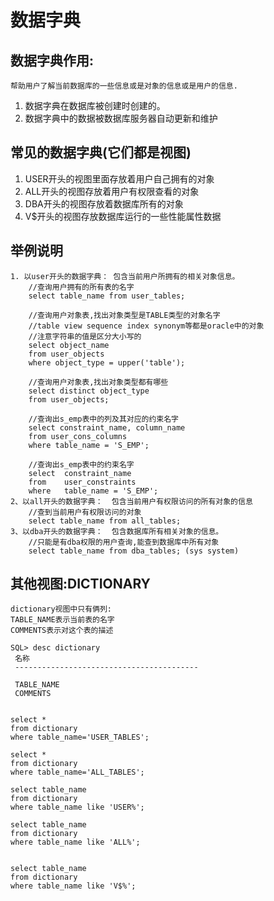 # 数据字典
## 数据字典作用:
	帮助用户了解当前数据库的一些信息或是对象的信息或是用户的信息.
1. 数据字典在数据库被创建时创建的。
2. 数据字典中的数据被数据库服务器自动更新和维护

## 常见的数据字典(它们都是视图)
1. USER开头的视图里面存放着用户自己拥有的对象
2. ALL开头的视图存放着用户有权限查看的对象
3. DBA开头的视图存放着数据库所有的对象
4. V$开头的视图存放数据库运行的一些性能属性数据

## 举例说明
	1. 以user开头的数据字典： 包含当前用户所拥有的相关对象信息。
		//查询用户拥有的所有表的名字
		select table_name from user_tables; 
		
		//查询用户对象表,找出对象类型是TABLE类型的对象名字
		//table view sequence index synonym等都是oracle中的对象
		//注意字符串的值是区分大小写的
		select object_name
		from user_objects
		where object_type = upper('table');
		
		//查询用户对象表,找出对象类型都有哪些
		select distinct object_type
		from user_objects;
		
		//查询出s_emp表中的列及其对应的约束名字
		select constraint_name, column_name
		from user_cons_columns
		where table_name = 'S_EMP';
		
		//查询出s_emp表中的约束名字
		select	constraint_name
		from	user_constraints
		where	table_name = 'S_EMP';
	2、以all开头的数据字典：  包含当前用户有权限访问的所有对象的信息
		//查到当前用户有权限访问的对象
		select table_name from all_tables;  
	3、以dba开头的数据字典：  包含数据库所有相关对象的信息。
		//只能是有dba权限的用户查询,能查到数据库中所有对象
		select table_name from dba_tables; (sys system)

## 其他视图:DICTIONARY
	dictionary视图中只有俩列:
	TABLE_NAME表示当前表的名字
	COMMENTS表示对这个表的描述

	SQL> desc dictionary
	 名称
	 -----------------------------------------

	 TABLE_NAME
	 COMMENTS


	select *
	from dictionary
	where table_name='USER_TABLES';

	select *
	from dictionary
	where table_name='ALL_TABLES';

	select table_name
	from dictionary
	where table_name like 'USER%';

	select table_name
	from dictionary
	where table_name like 'ALL%';


	select table_name
	from dictionary
	where table_name like 'V$%';

	




